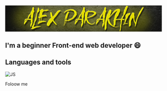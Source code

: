 ![header](<https://github.com/alexparakhin/alexparakhin/blob/main/assets/black%20(1).jpg>)

## I'm a beginner Front-end web developer 😄

## Languages and tools

![JS](https://img.shields.io/badge/-JavaScript-black?style=for-the-badge&logo=javascript)

Foloow me
